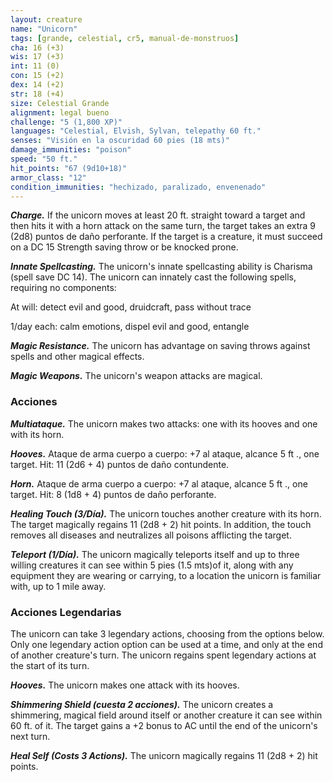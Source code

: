 ```yaml
---
layout: creature
name: "Unicorn"
tags: [grande, celestial, cr5, manual-de-monstruos]
cha: 16 (+3)
wis: 17 (+3)
int: 11 (0)
con: 15 (+2)
dex: 14 (+2)
str: 18 (+4)
size: Celestial Grande
alignment: legal bueno
challenge: "5 (1,800 XP)"
languages: "Celestial, Elvish, Sylvan, telepathy 60 ft."
senses: "Visión en la oscuridad 60 pies (18 mts)"
damage_immunities: "poison"
speed: "50 ft."
hit_points: "67 (9d10+18)"
armor_class: "12"
condition_immunities: "hechizado, paralizado, envenenado"
---
```


***Charge.*** If the unicorn moves at least 20 ft. straight toward a target and then hits it with a horn attack on the same turn, the target takes an extra 9 (2d8) puntos de daño perforante. If the target is a creature, it must succeed on a DC 15 Strength saving throw or be knocked prone.

***Innate Spellcasting.*** The unicorn's innate spellcasting ability is Charisma (spell save DC 14). The unicorn can innately cast the following spells, requiring no components:

At will: detect evil and good, druidcraft, pass without trace

1/day each: calm emotions, dispel evil and good, entangle

***Magic Resistance.*** The unicorn has advantage on saving throws against spells and other magical effects.

***Magic Weapons.*** The unicorn's weapon attacks are magical.

### Acciones

***Multiataque.*** The unicorn makes two attacks: one with its hooves and one with its horn.

***Hooves.*** Ataque de arma cuerpo a cuerpo: +7 al ataque, alcance 5 ft ., one target. Hit: 11 (2d6 + 4) puntos de daño contundente.

***Horn.*** Ataque de arma cuerpo a cuerpo: +7 al ataque, alcance 5 ft ., one target. Hit: 8 (1d8 + 4) puntos de daño perforante.

***Healing Touch (3/Día).*** The unicorn touches another creature with its horn. The target magically regains 11 (2d8 + 2) hit points. In addition, the touch removes all diseases and neutralizes all poisons afflicting the target.

***Teleport (1/Día).*** The unicorn magically teleports itself and up to three willing creatures it can see within 5 pies (1.5 mts)of it, along with any equipment they are wearing or carrying, to a location the unicorn is familiar with, up to 1 mile away.

### Acciones Legendarias

The unicorn can take 3 legendary actions, choosing from the options below. Only one legendary action option can be used at a time, and only at the end of another creature's turn. The unicorn regains spent legendary actions at the start of its turn.

***Hooves.*** The unicorn makes one attack with its hooves.

***Shimmering Shield (cuesta 2 acciones).*** The unicorn creates a shimmering, magical field around itself or another creature it can see within 60 ft. of it. The target gains a +2 bonus to AC until the end of the unicorn's next turn.

***Heal Self (Costs 3 Actions).*** The unicorn magically regains 11 (2d8 + 2) hit points.